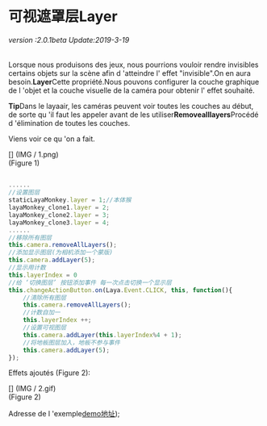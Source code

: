 # 可视遮罩层Layer

###### *version :2.0.1beta   Update:2019-3-19*

Lorsque nous produisons des jeux, nous pourrions vouloir rendre invisibles certains objets sur la scène afin d 'atteindre l' effet "invisible".On en aura besoin.**Layer**Cette propriété.Nous pouvons configurer la couche graphique de l 'objet et la couche visuelle de la caméra pour obtenir l' effet souhaité.

**Tip**Dans le layaair, les caméras peuvent voir toutes les couches au début, de sorte qu 'il faut les appeler avant de les utiliser**Removealllayers**Procédé d 'élimination de toutes les couches.

Viens voir ce qu 'on a fait.

[] (IMG / 1.png) <br > (Figure 1)


```javascript

......
//设置图层
staticLayaMonkey.layer = 1;//本体猴
layaMonkey_clone1.layer = 2;
layaMonkey_clone2.layer = 3;
layaMonkey_clone3.layer = 4;
......
//移除所有图层
this.camera.removeAllLayers();
//添加显示图层(为相机添加一个蒙版)
this.camera.addLayer(5);
//显示用计数
this.layerIndex = 0
//给 ‘切换图层’ 按钮添加事件 每一次点击切换一个显示层
this.changeActionButton.on(Laya.Event.CLICK, this, function(){
    //清除所有图层
    this.camera.removeAllLayers();
    //计数自加一
    this.layerIndex ++;
    //设置可视图层
    this.camera.addLayer(this.layerIndex%4 + 1);
    //将地板图层加入，地板不参与事件
    this.camera.addLayer(5);
});
```


Effets ajoutés (Figure 2):

[] (IMG / 2.gif) <br > (Figure 2)

Adresse de l 'exemple[demo地址](https://layaair.ldc.layabox.com/demo2/?language=ch&category=3d&group=Camera&name=CameraLayer));

